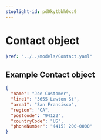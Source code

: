 ```yaml
---
stoplight-id: pd0kytbbh0xc9
---
```



# Contact object

```yaml json_schema
$ref: "../../models/Contact.yaml"
```

## Example Contact object

```json Contact Object
{
  "name": "Joe Customer",
  "line1": "3655 Lawton St",
  "area1": "San Francisco",
  "region": "CA",
  "postcode": "94122",
  "countryCode": "US",
  "phoneNumber": "(415) 200-0000"
}
```
